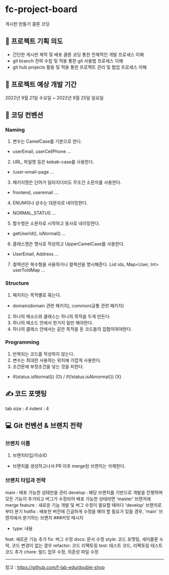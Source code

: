 # fc-project-board
게시판 만들기 클론 코딩


## 📝 프로젝트 기획 의도
- 간단한 게시판 제작 및 배포 클론 코딩 통한 전체적인 개발 프로세스 이해
- git branch 전략 수립 및 적용 통한 git 사용법 프로세스 이해
- git hub projects 활용 및 적용 통한 프로젝트 관리 및 협업 프로세스 이해


## 📅 프로젝트 예상 개발 기간
2022년 9월 21일 수요일 ~ 2022년 9월 25일 일요일


## 🤝 코딩 컨벤션
### Naming
1. 변수는 CamelCase를 기본으로 한다.
- userEmail, userCellPhone ...
2. URL, 파일명 등은 kebab-case를 사용한다.
- /user-email-page ...
3. 패키지명은 단어가 달라지더라도 무조건 소문자를 사용한다.
- frontend, useremail ...
4. ENUM이나 상수는 대문자로 네이밍한다.
- NORMAL_STATUS ...
5. 함수명은 소문자로 시작하고 동사로 네이밍한다.
- getUserId(), isNormal() ...
6. 클래스명은 명사로 작성하고 UpperCamelCase를 사용한다.
- UserEmail, Address ...
7. 컬렉션은 복수형을 사용하거나 컬렉션을 명시해준다.
List ids, Map<User, Int> userToIdMap ...
### Structure
1. 패키지는 목적별로 묶는다.
- domain(domain 관련 패키지), common(공통 관련 패키지)
2. 하나의 메소드와 클래스는 하나의 목적을 두게 만든다.
3. 하나의 메소드 안에서 한가지 일만 해야한다.
4. 하나의 클래스 안에서는 같은 목적을 둔 코드들의 집합이여야한다.
### Programming
1. 반복되는 코드를 작성하지 않는다.
2. 변수는 최대한 사용하는 위치에 가깝게 사용한다.
3. 조건문에 부정조건을 넣는 것을 피한다.
- if(status.isNormal()) (O) / if(!status.isAbnormal()) (X)


## ✍️ 코드 포맷팅
tab size : 4
indent : 4


## 💻 Git 컨벤션 & 브랜치 전략
### 브랜치 이름
1. 브랜치타입/이슈ID
- 브랜치를 생성하고나서 PR 이후 merge된 브랜치는 삭제한다.
### 브랜치 타입과 전략
main : 배포 가능한 상태만을 관리
develop : 해당 브랜치를 기반으로 개발을 진행하며 모든 기능이 추가되고 버그가 수정되어 배포 가능한 상태라면 'master' 브랜치에 merge
feature : 새로운 기능 개발 및 버그 수정이 필요할 때마다 'develop' 브랜치로부터 분기
hotfix : 배포한 버전에 긴급하게 수정을 해야 할 필요가 있을 경우, 'main' 브랜치에서 분기하는 브랜치
###커밋 메시지
- type: 내용

feat: 새로운 기능 추가
fix: 버그 수정
docs: 문서 수정
style: 코드 포맷팅, 세미콜론 누락, 코드 변경이 없는 경우
refactor: 코드 리팩토링
test: 테스트 코드, 리펙토링 테스트 코드 추가
chore: 빌드 업무 수정, 의존성 파일 수정

* * * 
참고 : https://github.com/f-lab-edu/double-shop
